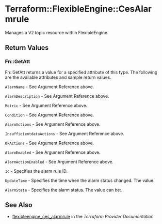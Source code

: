 # Terraform::FlexibleEngine::CesAlarmrule

Manages a V2 topic resource within FlexibleEngine.

## Return Values

### Fn::GetAtt

Fn::GetAtt returns a value for a specified attribute of this type. The following are the available attributes and sample return values.

`AlarmName` - See Argument Reference above.

`AlarmDescription` - See Argument Reference above.

`Metric` - See Argument Reference above.

`Condition` - See Argument Reference above.

`AlarmActions` - See Argument Reference above.

`InsufficientdataActions` - See Argument Reference above.

`OkActions` - See Argument Reference above.

`AlarmEnabled` - See Argument Reference above.

`AlarmActionEnabled` - See Argument Reference above.

`Id` - Specifies the alarm rule ID.

`UpdateTime` - Specifies the time when the alarm status changed. The value.

`AlarmState` - Specifies the alarm status. The value can be:.

## See Also

* [flexibleengine_ces_alarmrule](https://www.terraform.io/docs/providers/flexibleengine/r/ces_alarmrule.html) in the _Terraform Provider Documentation_